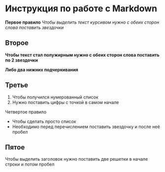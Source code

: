 # Инструкция по работе с Markdown

 __Первое правило__
*Чтобы выделить текст курсивом нужно с обеих сторон слова поставить звездочки* 

## Второе
**Чтобы текст стал полужирным нужно с обеих сторон слова поставить по 2 звездочки**

__Либо два нижних подчеркивания__

## Третье
1. Чтобы получился нумерованный список  
2. Нужно поставить цифры с точкой в самом начале 

Четвертое правило
* Чтобы сделать просто список 
* Необходимо перед перечислением поставить звездочку и после неё пробел 

## Пятое
Чтобы выделить заголовок нужно поставить две решетки в начале строки и потом пробел